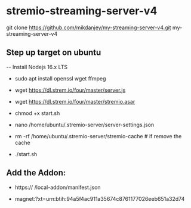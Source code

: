 # stremio-streaming-server-v4

git clone https://github.com/mikdanjey/my-streaming-server-v4.git my-streaming-server-v4

## Step up target on ubuntu

-- Install Nodejs 16.x LTS

* sudo apt install openssl wget ffmpeg

* wget https://dl.strem.io/four/master/server.js
* wget https://dl.strem.io/four/master/stremio.asar

* chmod +x start.sh

* nano /home/ubuntu/.stremio-server/server-settings.json
* rm -rf /home/ubuntu/.stremio-server/stremio-cache # if remove the cache

* ./start.sh


## Add the Addon:
* https:// <cloud-url> /local-addon/manifest.json

  
 * magnet:?xt=urn:btih:94a5f4ac911a35674c8761177026eeb651a32d74
